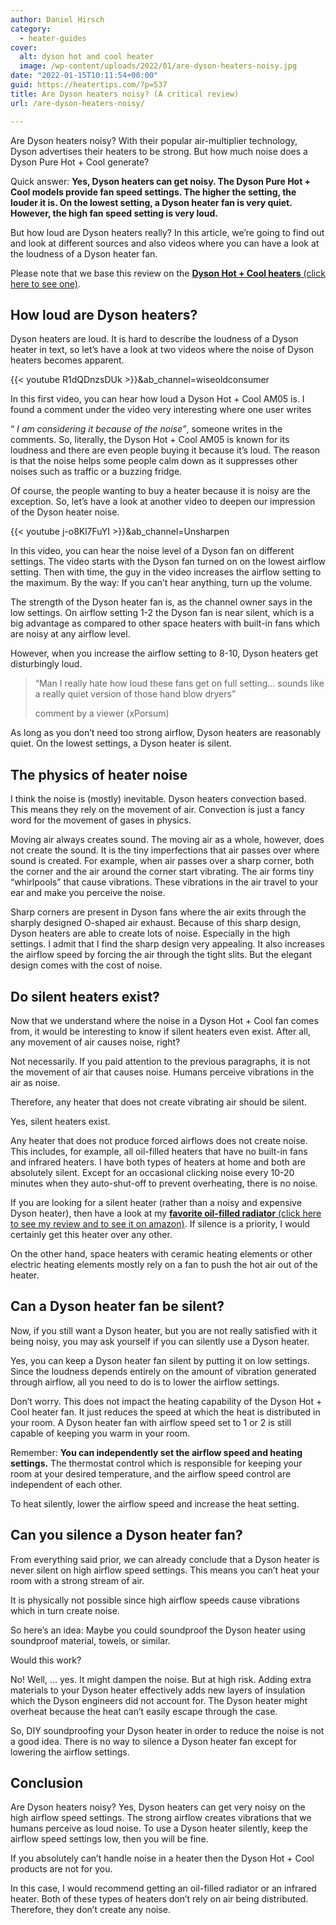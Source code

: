 ```yaml
---
author: Daniel Hirsch
category:
  - heater-guides
cover:
  alt: dyson hot and cool heater
  image: /wp-content/uploads/2022/01/are-dyson-heaters-noisy.jpg
date: "2022-01-15T10:11:54+00:00"
guid: https://heatertips.com/?p=537
title: Are Dyson heaters noisy? (A critical review)
url: /are-dyson-heaters-noisy/

---
```

Are Dyson heaters noisy? With their popular air-multiplier technology, Dyson advertises their heaters to be strong. But how much noise does a Dyson Pure Hot + Cool generate?

Quick answer: **Yes, Dyson heaters can get noisy. The Dyson Pure Hot + Cool models provide fan speed settings. The higher the setting, the louder it is. On the lowest setting, a Dyson heater fan is very quiet. However, the high fan speed setting is very loud.**

But how loud are Dyson heaters really? In this article, we’re going to find out and look at different sources and also videos where you can have a look at the loudness of a Dyson heater fan.

Please note that we base this review on the [**Dyson Hot + Cool heaters** (click here to see one)](https://amzn.to/33ibXeK).

## How loud are Dyson heaters?

Dyson heaters are loud. It is hard to describe the loudness of a Dyson heater in text, so let’s have a look at two videos where the noise of Dyson heaters becomes apparent.

{{< youtube R1dQDnzsDUk >}}&ab\_channel=wiseoldconsumer

In this first video, you can hear how loud a Dyson Hot + Cool AM05 is. I found a comment under the video very interesting where one user writes

“ _I am considering it because of the noise”_, someone writes in the comments. So, literally, the Dyson Hot + Cool AM05 is known for its loudness and there are even people buying it because it’s loud. The reason is that the noise helps some people calm down as it suppresses other noises such as traffic or a buzzing fridge.

Of course, the people wanting to buy a heater because it is noisy are the exception. So, let’s have a look at another video to deepen our impression of the Dyson heater noise.

{{< youtube j-o8Kl7FuYI >}}&ab\_channel=Unsharpen

In this video, you can hear the noise level of a Dyson fan on different settings. The video starts with the Dyson fan turned on on the lowest airflow setting. Then with time, the guy in the video increases the airflow setting to the maximum. By the way: If you can’t hear anything, turn up the volume.

The strength of the Dyson heater fan is, as the channel owner says in the low settings. On airflow setting 1-2 the Dyson fan is near silent, which is a big advantage as compared to other space heaters with built-in fans which are noisy at any airflow level.

However, when you increase the airflow setting to 8-10, Dyson heaters get disturbingly loud.

> “Man I really hate how loud these fans get on full setting... sounds like a really quiet version of those hand blow dryers”
>
> comment by a viewer (xPorsum)

As long as you don’t need too strong airflow, Dyson heaters are reasonably quiet. On the lowest settings, a Dyson heater is silent.

## The physics of heater noise

I think the noise is (mostly) inevitable. Dyson heaters convection based. This means they rely on the movement of air. Convection is just a fancy word for the movement of gases in physics.

Moving air always creates sound. The moving air as a whole, however, does not create the sound. It is the tiny imperfections that air passes over where sound is created. For example, when air passes over a sharp corner, both the corner and the air around the corner start vibrating. The air forms tiny “whirlpools” that cause vibrations. These vibrations in the air travel to your ear and make you perceive the noise.

Sharp corners are present in Dyson fans where the air exits through the sharply designed O-shaped air exhaust. Because of this sharp design, Dyson heaters are able to create lots of noise. Especially in the high settings. I admit that I find the sharp design very appealing. It also increases the airflow speed by forcing the air through the tight slits. But the elegant design comes with the cost of noise.

## Do silent heaters exist?

Now that we understand where the noise in a Dyson Hot + Cool fan comes from, it would be interesting to know if silent heaters even exist. After all, any movement of air causes noise, right?

Not necessarily. If you paid attention to the previous paragraphs, it is not the movement of air that causes noise. Humans perceive vibrations in the air as noise.

Therefore, any heater that does not create vibrating air should be silent.

Yes, silent heaters exist.

Any heater that does not produce forced airflows does not create noise. This includes, for example, all oil-filled heaters that have no built-in fans and infrared heaters. I have both types of heaters at home and both are absolutely silent. Except for an occasional clicking noise every 10-20 minutes when they auto-shut-off to prevent overheating, there is no noise.

If you are looking for a silent heater (rather than a noisy and expensive Dyson heater), then have a look at my [**favorite oil-filled radiator** (click here to see my review and to see it on amazon)](/recommended-products/oil-filled-radiator). If silence is a priority, I would certainly get this heater over any other.

On the other hand, space heaters with ceramic heating elements or other electric heating elements mostly rely on a fan to push the hot air out of the heater.

## Can a Dyson heater fan be silent?

Now, if you still want a Dyson heater, but you are not really satisfied with it being noisy, you may ask yourself if you can silently use a Dyson heater.

Yes, you can keep a Dyson heater fan silent by putting it on low settings. Since the loudness depends entirely on the amount of vibration generated through airflow, all you need to do is to lower the airflow settings.

Don’t worry. This does not impact the heating capability of the Dyson Hot + Cool heater fan. It just reduces the speed at which the heat is distributed in your room. A Dyson heater fan with airflow speed set to 1 or 2 is still capable of keeping you warm in your room.

Remember: **You can independently set the airflow speed and heating settings.** The thermostat control which is responsible for keeping your room at your desired temperature, and the airflow speed control are independent of each other.

To heat silently, lower the airflow speed and increase the heat setting.

## Can you silence a Dyson heater fan?

From everything said prior, we can already conclude that a Dyson heater is never silent on high airflow speed settings. This means you can’t heat your room with a strong stream of air.

It is physically not possible since high airflow speeds cause vibrations which in turn create noise.

So here’s an idea: Maybe you could soundproof the Dyson heater using soundproof material, towels, or similar.

Would this work?

No! Well, … yes. It might dampen the noise. But at high risk. Adding extra materials to your Dyson heater effectively adds new layers of insulation which the Dyson engineers did not account for. The Dyson heater might overheat because the heat can’t easily escape through the case.

So, DIY soundproofing your Dyson heater in order to reduce the noise is not a good idea. There is no way to silence a Dyson heater fan except for lowering the airflow settings.

## Conclusion

Are Dyson heaters noisy? Yes, Dyson heaters can get very noisy on the high airflow speed settings. The strong airflow creates vibrations that we humans perceive as loud noise. To use a Dyson heater silently, keep the airflow speed settings low, then you will be fine.

If you absolutely can’t handle noise in a heater then the Dyson Hot + Cool products are not for you.

In this case, I would recommend getting an oil-filled radiator or an infrared heater. Both of these types of heaters don’t rely on air being distributed. Therefore, they don’t create any noise.
